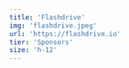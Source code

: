 ```yaml
---
title: 'Flashdrive'
img: 'flashdrive.jpeg'
url: 'https://flashdrive.io'
tier: 'Sponsors'
size: 'h-12'
---
```

